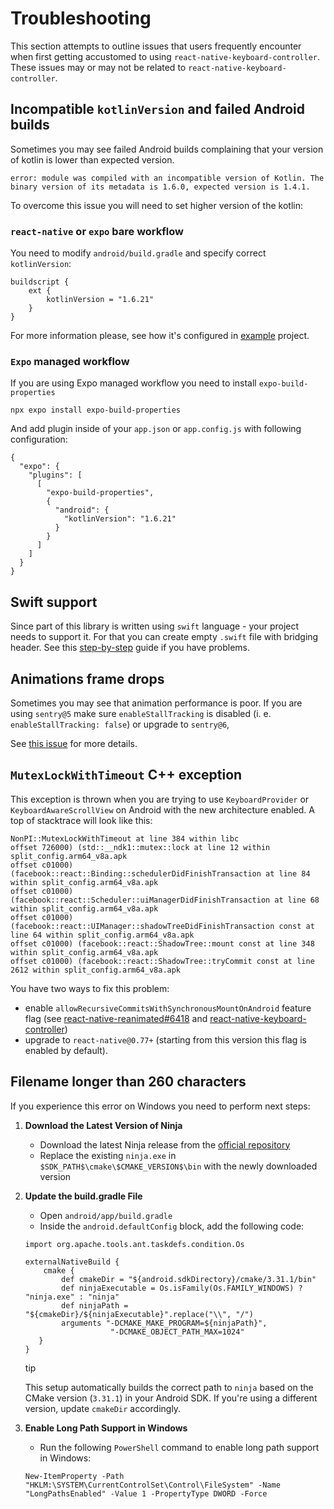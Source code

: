 # Troubleshooting

This section attempts to outline issues that users frequently encounter when first getting accustomed to using `react-native-keyboard-controller`. These issues may or may not be related to `react-native-keyboard-controller`.

## Incompatible `kotlinVersion` and failed Android builds[​](/react-native-keyboard-controller/docs/troubleshooting.md#incompatible-kotlinversion-and-failed-android-builds "Direct link to incompatible-kotlinversion-and-failed-android-builds")

Sometimes you may see failed Android builds complaining that your version of kotlin is lower than expected version.

`error: module was compiled with an incompatible version of Kotlin. The binary version of its metadata is 1.6.0, expected version is 1.4.1.`

To overcome this issue you will need to set higher version of the kotlin:

### `react-native` or `expo` bare workflow[​](/react-native-keyboard-controller/docs/troubleshooting.md#react-native-or-expo-bare-workflow "Direct link to react-native-or-expo-bare-workflow")

You need to modify `android/build.gradle` and specify correct `kotlinVersion`:

```
buildscript {
    ext {
        kotlinVersion = "1.6.21"
    }
}
```

For more information please, see how it's configured in [example](https://github.com/kirillzyusko/react-native-keyboard-controller/blob/9d0e63712a2f55dab0f6f3f95398567bb9ca1efa/example/android/build.gradle#L9) project.

### `Expo` managed workflow[​](/react-native-keyboard-controller/docs/troubleshooting.md#expo-managed-workflow "Direct link to expo-managed-workflow")

If you are using Expo managed workflow you need to install `expo-build-properties`

```
npx expo install expo-build-properties
```

And add plugin inside of your `app.json` or `app.config.js` with following configuration:

```
{
  "expo": {
    "plugins": [
      [
        "expo-build-properties",
        {
          "android": {
            "kotlinVersion": "1.6.21"
          }
        }
      ]
    ]
  }
}
```

## Swift support[​](/react-native-keyboard-controller/docs/troubleshooting.md#swift-support "Direct link to Swift support")

Since part of this library is written using `swift` language - your project needs to support it. For that you can create empty `.swift` file with bridging header. See this [step-by-step](https://stackoverflow.com/a/56176956/9272042) guide if you have problems.

## Animations frame drops[​](/react-native-keyboard-controller/docs/troubleshooting.md#animations-frame-drops "Direct link to Animations frame drops")

Sometimes you may see that animation performance is poor. If you are using `sentry@5` make sure `enableStallTracking` is disabled (i. e. `enableStallTracking: false`) or upgrade to `sentry@6`,

See [this issue](https://github.com/kirillzyusko/react-native-keyboard-controller/issues/641) for more details.

## `MutexLockWithTimeout` C++ exception[​](/react-native-keyboard-controller/docs/troubleshooting.md#mutexlockwithtimeout-c-exception "Direct link to mutexlockwithtimeout-c-exception")

This exception is thrown when you are trying to use `KeyboardProvider` or `KeyboardAwareScrollView` on Android with the new architecture enabled. A top of stacktrace will look like this:

```
NonPI::MutexLockWithTimeout at line 384 within libc
offset 726000) (std::__ndk1::mutex::lock at line 12 within split_config.arm64_v8a.apk
offset c01000) (facebook::react::Binding::schedulerDidFinishTransaction at line 84 within split_config.arm64_v8a.apk
offset c01000) (facebook::react::Scheduler::uiManagerDidFinishTransaction at line 68 within split_config.arm64_v8a.apk
offset c01000) (facebook::react::UIManager::shadowTreeDidFinishTransaction const at line 64 within split_config.arm64_v8a.apk
offset c01000) (facebook::react::ShadowTree::mount const at line 348 within split_config.arm64_v8a.apk
offset c01000) (facebook::react::ShadowTree::tryCommit const at line 2612 within split_config.arm64_v8a.apk
```

You have two ways to fix this problem:

* enable `allowRecursiveCommitsWithSynchronousMountOnAndroid` feature flag (see [react-native-reanimated#6418](https://github.com/software-mansion/react-native-reanimated/issues/6418#issuecomment-2296107100) and [react-native-keyboard-controller](https://github.com/kirillzyusko/react-native-keyboard-controller/issues/687))
* upgrade to `react-native@0.77+` (starting from this version this flag is enabled by default).

## Filename longer than 260 characters[​](/react-native-keyboard-controller/docs/troubleshooting.md#filename-longer-than-260-characters "Direct link to Filename longer than 260 characters")

If you experience this error on Windows you need to perform next steps:

1. **Download the Latest Version of Ninja**

   * Download the latest Ninja release from the [official repository](https://github.com/ninja-build/ninja/releases)
   * Replace the existing `ninja.exe` in `$SDK_PATH$\cmake\$CMAKE_VERSION$\bin` with the newly downloaded version

2. **Update the build.gradle File**

   * Open `android/app/build.gradle`
   * Inside the `android.defaultConfig` block, add the following code:

   ```
   import org.apache.tools.ant.taskdefs.condition.Os

   externalNativeBuild {
       cmake {
           def cmakeDir = "${android.sdkDirectory}/cmake/3.31.1/bin"
           def ninjaExecutable = Os.isFamily(Os.FAMILY_WINDOWS) ? "ninja.exe" : "ninja"
           def ninjaPath = "${cmakeDir}/${ninjaExecutable}".replace("\\", "/")
           arguments "-DCMAKE_MAKE_PROGRAM=${ninjaPath}",
                      "-DCMAKE_OBJECT_PATH_MAX=1024"
      }
   }
   ```

   tip

   This setup automatically builds the correct path to `ninja` based on the CMake version (`3.31.1`) in your Android SDK. If you're using a different version, update `cmakeDir` accordingly.

3. **Enable Long Path Support in Windows**

   * Run the following `PowerShell` command to enable long path support in Windows:

   ```
   New-ItemProperty -Path "HKLM:\SYSTEM\CurrentControlSet\Control\FileSystem" -Name "LongPathsEnabled" -Value 1 -PropertyType DWORD -Force
   ```
